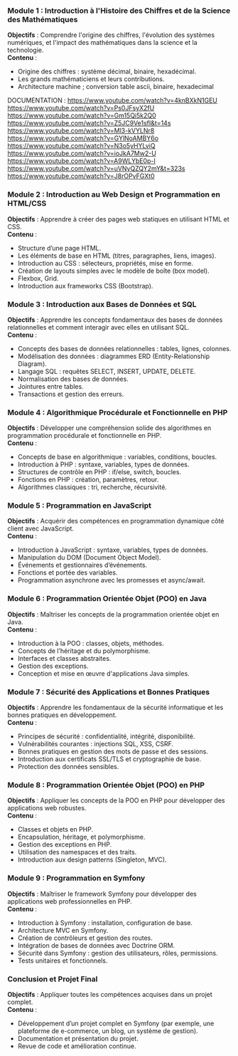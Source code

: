 ### Module 1 : Introduction à l'Histoire des Chiffres et de la Science des Mathématiques
**Objectifs** : Comprendre l'origine des chiffres, l'évolution des systèmes numériques, et l'impact des mathématiques dans la science et la technologie.  
**Contenu** :
- Origine des chiffres : système décimal, binaire, hexadécimal.
- Les grands mathématiciens et leurs contributions.
- Architecture machine ; conversion table ascii, binaire, hexadecimal
  
DOCUMENTATION : 
https://www.youtube.com/watch?v=4knBXkN1GEU
https://www.youtube.com/watch?v=Ps0JFsyX2fU
https://www.youtube.com/watch?v=Gm15Qi5k2Q0
https://www.youtube.com/watch?v=Z5JC9Ve1sfI&t=14s
https://www.youtube.com/watch?v=Ml3-kVYLNr8
https://www.youtube.com/watch?v=GYlNoAMBY6o
https://www.youtube.com/watch?v=N3o5yHYLviQ
https://www.youtube.com/watch?v=ioJkA7Mw2-U
https://www.youtube.com/watch?v=A9WLYbE0p-I
https://www.youtube.com/watch?v=uVNyQZQY2mY&t=323s
https://www.youtube.com/watch?v=J8rOPvFGXt0

### Module 2 : Introduction au Web Design et Programmation en HTML/CSS
**Objectifs** : Apprendre à créer des pages web statiques en utilisant HTML et CSS.  
**Contenu** :
- Structure d’une page HTML.
- Les éléments de base en HTML (titres, paragraphes, liens, images).
- Introduction au CSS : sélecteurs, propriétés, mise en forme.
- Création de layouts simples avec le modèle de boîte (box model).
- Flexbox, Grid.
- Introduction aux frameworks CSS (Bootstrap).

### Module 3 : Introduction aux Bases de Données et SQL
**Objectifs** : Apprendre les concepts fondamentaux des bases de données relationnelles et comment interagir avec elles en utilisant SQL.  
**Contenu** :
- Concepts des bases de données relationnelles : tables, lignes, colonnes.
- Modélisation des données : diagrammes ERD (Entity-Relationship Diagram).
- Langage SQL : requêtes SELECT, INSERT, UPDATE, DELETE.
- Normalisation des bases de données.
- Jointures entre tables.
- Transactions et gestion des erreurs.

### Module 4 : Algorithmique Procédurale et Fonctionnelle en PHP
**Objectifs** : Développer une compréhension solide des algorithmes en programmation procédurale et fonctionnelle en PHP.  
**Contenu** :
- Concepts de base en algorithmique : variables, conditions, boucles.
- Introduction à PHP : syntaxe, variables, types de données.
- Structures de contrôle en PHP : if/else, switch, boucles.
- Fonctions en PHP : création, paramètres, retour.
- Algorithmes classiques : tri, recherche, récursivité.

### Module 5 : Programmation en JavaScript
**Objectifs** : Acquérir des compétences en programmation dynamique côté client avec JavaScript.  
**Contenu** :
- Introduction à JavaScript : syntaxe, variables, types de données.
- Manipulation du DOM (Document Object Model).
- Événements et gestionnaires d’événements.
- Fonctions et portée des variables.
- Programmation asynchrone avec les promesses et async/await.

### Module 6 : Programmation Orientée Objet (POO) en Java
**Objectifs** : Maîtriser les concepts de la programmation orientée objet en Java.  
**Contenu** :
- Introduction à la POO : classes, objets, méthodes.
- Concepts de l’héritage et du polymorphisme.
- Interfaces et classes abstraites.
- Gestion des exceptions.
- Conception et mise en œuvre d'applications Java simples.

### Module 7 : Sécurité des Applications et Bonnes Pratiques
**Objectifs** : Apprendre les fondamentaux de la sécurité informatique et les bonnes pratiques en développement.  
**Contenu** :
- Principes de sécurité : confidentialité, intégrité, disponibilité.
- Vulnérabilités courantes : injections SQL, XSS, CSRF.
- Bonnes pratiques en gestion des mots de passe et des sessions.
- Introduction aux certificats SSL/TLS et cryptographie de base.
- Protection des données sensibles.

### Module 8 : Programmation Orientée Objet (POO) en PHP
**Objectifs** : Appliquer les concepts de la POO en PHP pour développer des applications web robustes.  
**Contenu** :
- Classes et objets en PHP.
- Encapsulation, héritage, et polymorphisme.
- Gestion des exceptions en PHP.
- Utilisation des namespaces et des traits.
- Introduction aux design patterns (Singleton, MVC).

### Module 9 : Programmation en Symfony
**Objectifs** : Maîtriser le framework Symfony pour développer des applications web professionnelles en PHP.  
**Contenu** :
- Introduction à Symfony : installation, configuration de base.
- Architecture MVC en Symfony.
- Création de contrôleurs et gestion des routes.
- Intégration de bases de données avec Doctrine ORM.
- Sécurité dans Symfony : gestion des utilisateurs, rôles, permissions.
- Tests unitaires et fonctionnels.

### Conclusion et Projet Final
**Objectifs** : Appliquer toutes les compétences acquises dans un projet complet.  
**Contenu** :
- Développement d’un projet complet en Symfony (par exemple, une plateforme de e-commerce, un blog, un système de gestion).
- Documentation et présentation du projet.
- Revue de code et amélioration continue.
